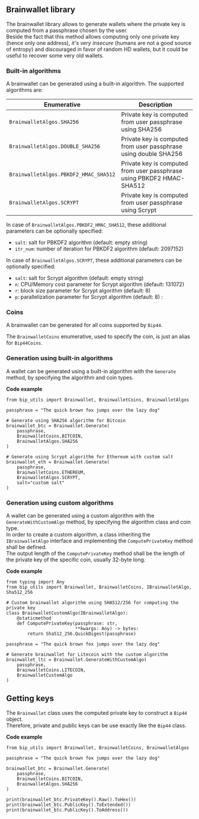 ## Brainwallet library

The brainwallet library allows to generate wallets where the private key is computed from a passphrase chosen by the user.\
Beside the fact that this method allows computing only one private key (hence only one address), _it's very insecure_ (humans are not a good source of entropy) and discouraged in favor of random HD wallets, but it could be useful to recover some very old wallets.

### Built-in algorithms

A brainwallet can be generated using a built-in algorithm. The supported algorithms are:

|Enumerative|Description|
|---|---|
|`BrainwalletAlgos.SHA256`|Private key is computed from user passphrase using SHA256|
|`BrainwalletAlgos.DOUBLE_SHA256`|Private key is computed from user passphrase using double SHA256|
|`BrainwalletAlgos.PBKDF2_HMAC_SHA512`|Private key is computed from user passphrase using PBKDF2 HMAC-SHA512|
|`BrainwalletAlgos.SCRYPT`|Private key is computed from user passphrase using Scrypt|

In case of `BrainwalletAlgos.PBKDF2_HMAC_SHA512`, these additional parameters can be optionally specified:

- `salt`: salt for PBKDF2 algorithm (default: empty string)
- `itr_num`: number of iteration for PBKDF2 algorithm (default: 2097152)

In case of `BrainwalletAlgos.SCRYPT`, these additional parameters can be optionally specified:

- `salt`: salt for Scrypt algorithm (default: empty string)
- `n`: CPU/Memory cost parameter for Scrypt algorithm (default: 131072)
- `r`: block size parameter for Scrypt algorithm (default: 8)
- `p`: parallelization parameter for Scrypt algorithm (default: 8)
:
### Coins

A brainwallet can be generated for all coins supported by `Bip44`.

The `BrainwalletCoins` enumerative, used to specify the coin, is just an alias for `Bip44Coins`.

### Generation using built-in algorithms

A wallet can be generated using a built-in algorithm with the `Generate` method, by specifying the algorithm and coin types.

**Code example**

    from bip_utils import Brainwallet, BrainwalletCoins, BrainwalletAlgos

    passphrase = "The quick brown fox jumps over the lazy dog"

    # Generate using SHA256 algorithm for Bitcoin
    brainwallet_btc = Brainwallet.Generate(
        passphrase,
        BrainwalletCoins.BITCOIN,
        BrainwalletAlgos.SHA256
    )

    # Generate using Scrypt algorithm for Ethereum with custom salt
    brainwallet_eth = Brainwallet.Generate(
        passphrase,
        BrainwalletCoins.ETHEREUM,
        BrainwalletAlgos.SCRYPT,
        salt="custom salt"
    )

### Generation using custom algorithms

A wallet can be generated using a custom algorithm with the `GenerateWithCustomAlgo` method, by specifying the algorithm class and coin type.\
In order to create a custom algorithm, a class inheriting the `IBrainwalletAlgo` interface and implementing the `ComputePrivateKey` method shall be defined.\
The output length of the `ComputePrivateKey` method shall be the length of the private key of the specific coin, usually 32-byte long.

**Code example**

    from typing import Any
    from bip_utils import Brainwallet, BrainwalletCoins, IBrainwalletAlgo, Sha512_256

    # Custom brainwallet algorithm using SHA512/256 for computing the private key
    class BrainwalletCustomAlgo(IBrainwalletAlgo):
        @staticmethod
        def ComputePrivateKey(passphrase: str,
                              **kwargs: Any) -> bytes:
            return Sha512_256.QuickDigest(passphrase)

    passphrase = "The quick brown fox jumps over the lazy dog"

    # Generate brainwallet for Litecoin with the custom algorithm
    brainwallet_ltc = Brainwallet.GenerateWithCustomAlgo(
        passphrase,
        BrainwalletCoins.LITECOIN,
        BrainwalletCustomAlgo
    )

## Getting keys

The `Brainwallet` class uses the computed private key to construct a `Bip44` object.\
Therefore, private and public keys can be use exactly like the `Bip44` class.

**Code example**

    from bip_utils import Brainwallet, BrainwalletCoins, BrainwalletAlgos

    passphrase = "The quick brown fox jumps over the lazy dog"

    brainwallet_btc = Brainwallet.Generate(
        passphrase,
        BrainwalletCoins.BITCOIN,
        BrainwalletAlgos.SHA256
    )

    print(brainwallet_btc.PrivateKey().Raw().ToHex())
    print(brainwallet_btc.PublicKey().ToExtended())
    print(brainwallet_btc.PublicKey().ToAddress())
